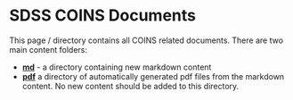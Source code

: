 
# SDSS COINS Documents

This page / directory contains all COINS related documents.  There are two main content folders:

- **[md](md)** - a directory containing new markdown content
- **[pdf](pdf)** a directory of automatically generated pdf files from the markdown content.  No new content should be added to this directory.

